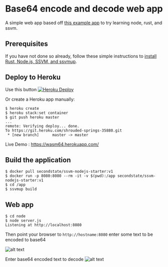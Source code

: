 # Base64 encode and decode web app

A simple web app based off [this example app](https://github.com/second-state/wasm-learning/tree/master/nodejs/quadratic) to try learning node, rust, and ssvm.

## Prerequisites

If you have not done so already, follow these simple instructions to [install Rust, Node.js, SSVM, and ssvmup](https://www.secondstate.io/articles/setup-rust-nodejs/).

## Deploy to Heroku
Use this button [![Heroku Deploy](https://www.herokucdn.com/deploy/button.svg)](https://heroku.com/deploy?template=https://github.com/nizam0906/wasm64)

Or create a Heroku app manually:

```
$ heroku create
$ heroku stack:set container
$ git push heroku master
...
remote: Verifying deploy... done.
To https://git.heroku.com/shrouded-springs-35880.git
 * [new branch]      master -> master
```

Live Demo : https://wasm64.herokuapp.com/
## Build the application

```
$ docker pull secondstate/ssvm-nodejs-starter:v1
$ docker run -p 8080:8080 --rm -it -v $(pwd):/app secondstate/ssvm-nodejs-starter:v1
$ cd /app
$ ssvmup build
```


## Web app

```
$ cd node
$ node server.js
Listening at http://localhost:8080
```

Then point your browser to `http://hostname:8080` enter some text to be encoded to base64  

![alt text](https://github.com/nizam0906/wasm64/blob/master/pics/ec.png?raw=true)

Enter base64 encoded text to decode
![alt text](https://github.com/nizam0906/wasm64/blob/master/pics/dc.png?raw=true)
